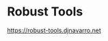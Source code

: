
<!-- README.md is generated from README.Rmd. Please edit that file -->

<!-- badges: start -->

<!-- badges: end -->

# Robust Tools

<https://robust-tools.djnavarro.net>

